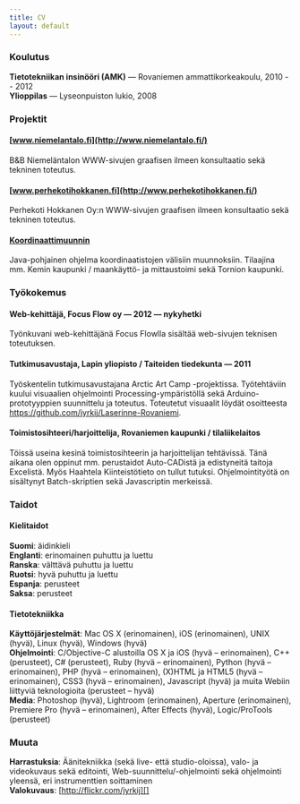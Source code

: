```yaml
---
title: CV
layout: default
---
```


### Koulutus

**Tietotekniikan insinööri (AMK)** — Rovaniemen ammattikorkeakoulu, 2010 -- 2012  
**Ylioppilas** — Lyseonpuiston lukio, 2008

### Projektit

#### [www.niemelantalo.fi](http://www.niemelantalo.fi/)

B&B Niemeläntalon WWW-sivujen graafisen ilmeen konsultaatio sekä tekninen toteutus.

#### [www.perhekotihokkanen.fi](http://www.perhekotihokkanen.fi/)

Perhekoti Hokkanen Oy:n WWW-sivujen graafisen ilmeen konsultaatio sekä tekninen toteutus.

#### [Koordinaattimuunnin](/ohjelmat/koordinaattimuunnin)

Java-pohjainen ohjelma koordinaatistojen välisiin muunnoksiin. Tilaajina mm.
Kemin kaupunki / maankäyttö- ja mittaustoimi sekä Tornion kaupunki.

### Työkokemus

#### Web-kehittäjä, Focus Flow oy — 2012 — nykyhetki

Työnkuvani web-kehittäjänä Focus Flowlla sisältää web-sivujen teknisen toteutuksen.

#### Tutkimusavustaja, Lapin yliopisto / Taiteiden tiedekunta — 2011

Työskentelin tutkimusavustajana Arctic Art Camp -projektissa.
Työtehtäviin kuului visuaalien ohjelmointi Processing-ympäristöllä sekä
Arduino-prototyyppien suunnittelu ja toteutus. Toteutetut visuaalit löydät osoitteesta
<https://github.com/jyrkij/Laserinne-Rovaniemi>.

#### Toimistosihteeri/harjoittelija, Rovaniemen kaupunki / tilaliikelaitos

Töissä useina kesinä toimistosihteerin ja harjoittelijan tehtävissä.
Tänä aikana olen oppinut mm. perustaidot Auto-CADistä ja edistyneitä
taitoja Excelistä. Myös Haahtela Kiinteistötieto on tullut tutuksi.
Ohjelmointityötä on sisältynyt Batch-skriptien sekä Javascriptin
merkeissä.

### Taidot

#### Kielitaidot

**Suomi**: äidinkieli  
**Englanti**: erinomainen puhuttu ja luettu  
**Ranska**: välttävä puhuttu ja luettu  
**Ruotsi**: hyvä puhuttu ja luettu  
**Espanja**: perusteet  
**Saksa**: perusteet

#### Tietotekniikka

**Käyttöjärjestelmät**: Mac OS X (erinomainen), iOS (erinomainen), UNIX
(hyvä), Linux (hyvä), Windows (hyvä)  
**Ohjelmointi**: C/Objective-C alustoilla OS X ja iOS (hyvä –
erinomainen), C++ (perusteet), C\# (perusteet), Ruby (hyvä –
erinomainen), Python (hyvä – erinomainen), PHP (hyvä – erinomainen),
(X)HTML ja HTML5 (hyvä – erinomainen), CSS3 (hyvä – erinomainen),
Javascript (hyvä) ja muita Webiin liittyviä teknologioita (perusteet –
hyvä)  
**Media**: Photoshop (hyvä), Lightroom (erinomainen), Aperture
(erinomainen), Premiere Pro (hyvä – erinomainen), After Effects (hyvä),
Logic/ProTools (perusteet)

### Muuta

**Harrastuksia**: Äänitekniikka (sekä live- että studio-oloissa), valo-
ja videokuvaus sekä editointi, Web-suunnittelu/-ohjelmointi sekä
ohjelmointi yleensä, eri instrumenttien soittaminen  
**Valokuvaus**: [http://flickr.com/jyrkij][]

  [http://elevate.kairatemppeli.fi]: http://elevate.kairatemppeli.fi/
  [http://www.perhekotihokkanen.fi/]: http://www.perhekotihokkanen.fi
  [http://jlilja.net]: http://jlilja.net/
  [http://flickr.com/jyrkij]: http://flickr.com/jyrkij
